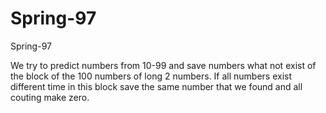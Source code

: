 # Spring-97
Spring-97

We try to predict numbers from 10-99 and save numbers what not exist of the block of the 100 numbers of long 2 numbers. If all numbers exist different time in this block save the same number that we found and all couting make zero.
